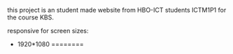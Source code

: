 
this project is an student made website from HBO-ICT students ICTM1P1 for the course KBS.

responsive for screen sizes:
-   1920*1080
========

